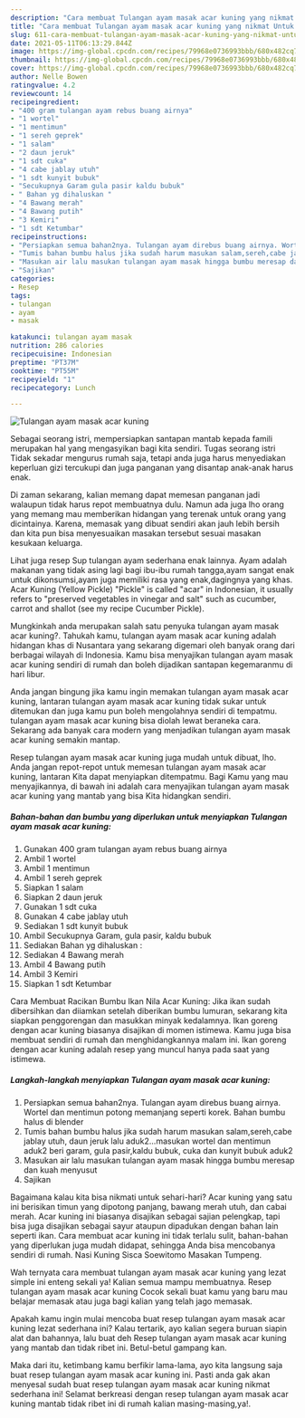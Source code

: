 ```yaml
---
description: "Cara membuat Tulangan ayam masak acar kuning yang nikmat Untuk Jualan"
title: "Cara membuat Tulangan ayam masak acar kuning yang nikmat Untuk Jualan"
slug: 611-cara-membuat-tulangan-ayam-masak-acar-kuning-yang-nikmat-untuk-jualan
date: 2021-05-11T06:13:29.844Z
image: https://img-global.cpcdn.com/recipes/79968e0736993bbb/680x482cq70/tulangan-ayam-masak-acar-kuning-foto-resep-utama.jpg
thumbnail: https://img-global.cpcdn.com/recipes/79968e0736993bbb/680x482cq70/tulangan-ayam-masak-acar-kuning-foto-resep-utama.jpg
cover: https://img-global.cpcdn.com/recipes/79968e0736993bbb/680x482cq70/tulangan-ayam-masak-acar-kuning-foto-resep-utama.jpg
author: Nelle Bowen
ratingvalue: 4.2
reviewcount: 14
recipeingredient:
- "400 gram tulangan ayam rebus buang airnya"
- "1 wortel"
- "1 mentimun"
- "1 sereh geprek"
- "1 salam"
- "2 daun jeruk"
- "1 sdt cuka"
- "4 cabe jablay utuh"
- "1 sdt kunyit bubuk"
- "Secukupnya Garam gula pasir kaldu bubuk"
- " Bahan yg dihaluskan "
- "4 Bawang merah"
- "4 Bawang putih"
- "3 Kemiri"
- "1 sdt Ketumbar"
recipeinstructions:
- "Persiapkan semua bahan2nya. Tulangan ayam direbus buang airnya. Wortel dan mentimun potong memanjang seperti korek. Bahan bumbu halus di blender"
- "Tumis bahan bumbu halus jika sudah harum masukan salam,sereh,cabe jablay utuh, daun jeruk lalu aduk2...masukan wortel dan mentimun aduk2 beri garam, gula pasir,kaldu bubuk, cuka dan kunyit bubuk aduk2"
- "Masukan air lalu masukan tulangan ayam masak hingga bumbu meresap dan kuah menyusut"
- "Sajikan"
categories:
- Resep
tags:
- tulangan
- ayam
- masak

katakunci: tulangan ayam masak 
nutrition: 286 calories
recipecuisine: Indonesian
preptime: "PT37M"
cooktime: "PT55M"
recipeyield: "1"
recipecategory: Lunch

---
```



![Tulangan ayam masak acar kuning](https://img-global.cpcdn.com/recipes/79968e0736993bbb/680x482cq70/tulangan-ayam-masak-acar-kuning-foto-resep-utama.jpg)

Sebagai seorang istri, mempersiapkan santapan mantab kepada famili merupakan hal yang mengasyikan bagi kita sendiri. Tugas seorang istri Tidak sekadar mengurus rumah saja, tetapi anda juga harus menyediakan keperluan gizi tercukupi dan juga panganan yang disantap anak-anak harus enak.

Di zaman  sekarang, kalian memang dapat memesan panganan jadi walaupun tidak harus repot membuatnya dulu. Namun ada juga lho orang yang memang mau memberikan hidangan yang terenak untuk orang yang dicintainya. Karena, memasak yang dibuat sendiri akan jauh lebih bersih dan kita pun bisa menyesuaikan masakan tersebut sesuai masakan kesukaan keluarga. 

Lihat juga resep Sup tulangan ayam sederhana enak lainnya. Ayam adalah makanan yang tidak asing lagi bagi ibu-ibu rumah tangga,ayam sangat enak untuk dikonsumsi,ayam juga memiliki rasa yang enak,dagingnya yang khas. Acar Kuning (Yellow Pickle) &#34;Pickle&#34; is called &#34;acar&#34; in Indonesian, it usually refers to &#34;preserved vegetables in vinegar and salt&#34; such as cucumber, carrot and shallot (see my recipe Cucumber Pickle).

Mungkinkah anda merupakan salah satu penyuka tulangan ayam masak acar kuning?. Tahukah kamu, tulangan ayam masak acar kuning adalah hidangan khas di Nusantara yang sekarang digemari oleh banyak orang dari berbagai wilayah di Indonesia. Kamu bisa menyajikan tulangan ayam masak acar kuning sendiri di rumah dan boleh dijadikan santapan kegemaranmu di hari libur.

Anda jangan bingung jika kamu ingin memakan tulangan ayam masak acar kuning, lantaran tulangan ayam masak acar kuning tidak sukar untuk ditemukan dan juga kamu pun boleh mengolahnya sendiri di tempatmu. tulangan ayam masak acar kuning bisa diolah lewat beraneka cara. Sekarang ada banyak cara modern yang menjadikan tulangan ayam masak acar kuning semakin mantap.

Resep tulangan ayam masak acar kuning juga mudah untuk dibuat, lho. Anda jangan repot-repot untuk memesan tulangan ayam masak acar kuning, lantaran Kita dapat menyiapkan ditempatmu. Bagi Kamu yang mau menyajikannya, di bawah ini adalah cara menyajikan tulangan ayam masak acar kuning yang mantab yang bisa Kita hidangkan sendiri.

<!--inarticleads1-->

##### Bahan-bahan dan bumbu yang diperlukan untuk menyiapkan Tulangan ayam masak acar kuning:

1. Gunakan 400 gram tulangan ayam rebus buang airnya
1. Ambil 1 wortel
1. Ambil 1 mentimun
1. Ambil 1 sereh geprek
1. Siapkan 1 salam
1. Siapkan 2 daun jeruk
1. Gunakan 1 sdt cuka
1. Gunakan 4 cabe jablay utuh
1. Sediakan 1 sdt kunyit bubuk
1. Ambil Secukupnya Garam, gula pasir, kaldu bubuk
1. Sediakan  Bahan yg dihaluskan :
1. Sediakan 4 Bawang merah
1. Ambil 4 Bawang putih
1. Ambil 3 Kemiri
1. Siapkan 1 sdt Ketumbar


Cara Membuat Racikan Bumbu Ikan Nila Acar Kuning: Jika ikan sudah dibersihkan dan diiamkan setelah diberikan bumbu lumuran, sekarang kita siapkan penggorengan dan masukkan minyak kedalamnya. Ikan goreng dengan acar kuning biasanya disajikan di momen istimewa. Kamu juga bisa membuat sendiri di rumah dan menghidangkannya malam ini. Ikan goreng dengan acar kuning adalah resep yang muncul hanya pada saat yang istimewa. 

<!--inarticleads2-->

##### Langkah-langkah menyiapkan Tulangan ayam masak acar kuning:

1. Persiapkan semua bahan2nya. Tulangan ayam direbus buang airnya. Wortel dan mentimun potong memanjang seperti korek. Bahan bumbu halus di blender
1. Tumis bahan bumbu halus jika sudah harum masukan salam,sereh,cabe jablay utuh, daun jeruk lalu aduk2...masukan wortel dan mentimun aduk2 beri garam, gula pasir,kaldu bubuk, cuka dan kunyit bubuk aduk2
1. Masukan air lalu masukan tulangan ayam masak hingga bumbu meresap dan kuah menyusut
1. Sajikan


Bagaimana kalau kita bisa nikmati untuk sehari-hari? Acar kuning yang satu ini berisikan timun yang dipotong panjang, bawang merah utuh, dan cabai merah. Acar kuning ini biasanya disajikan sebagai sajian pelengkap, tapi bisa juga disajikan sebagai sayur ataupun dipadukan dengan bahan lain seperti ikan. Cara membuat acar kuning ini tidak terlalu sulit, bahan-bahan yang diperlukan juga mudah didapat, sehingga Anda bisa mencobanya sendiri di rumah. Nasi Kuning Sisca Soewitomo Masakan Tumpeng. 

Wah ternyata cara membuat tulangan ayam masak acar kuning yang lezat simple ini enteng sekali ya! Kalian semua mampu membuatnya. Resep tulangan ayam masak acar kuning Cocok sekali buat kamu yang baru mau belajar memasak atau juga bagi kalian yang telah jago memasak.

Apakah kamu ingin mulai mencoba buat resep tulangan ayam masak acar kuning lezat sederhana ini? Kalau tertarik, ayo kalian segera buruan siapin alat dan bahannya, lalu buat deh Resep tulangan ayam masak acar kuning yang mantab dan tidak ribet ini. Betul-betul gampang kan. 

Maka dari itu, ketimbang kamu berfikir lama-lama, ayo kita langsung saja buat resep tulangan ayam masak acar kuning ini. Pasti anda gak akan menyesal sudah buat resep tulangan ayam masak acar kuning nikmat sederhana ini! Selamat berkreasi dengan resep tulangan ayam masak acar kuning mantab tidak ribet ini di rumah kalian masing-masing,ya!.

